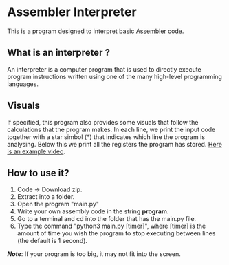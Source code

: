 # Assembler Interpreter
This is a program designed to interpret basic [Assembler](https://en.wikipedia.org/wiki/Assembly_language) code.
## What is an interpreter ?
An interpreter is a computer program that is used to directly execute program instructions written using one of the many high-level programming languages.
## Visuals
If specified, this program also provides some visuals that follow the calculations that the program makes. In each line, we print the input code together with a star simbol (*) that indicates which line the program is analysing. Below this we print all the registers the program has stored.
[Here is an example video](https://drive.google.com/file/d/1AL7tu8n3RLs9g-amFuiNS0vlSPKrXU-7/view?usp=sharing).
## How to use it?
1. Code -> Download zip.
2. Extract into a folder.
3. Open the program "main.py"
4. Write your own assembly code in the string **program**.
5. Go to a terminal and cd into the folder that has the main.py file.
6. Type the command "python3 main.py [timer]", where [timer] is the amount of time you wish the program to stop executing between lines (the default is 1 second).

***Note***: If your program is too big, it may not fit into the screen.
